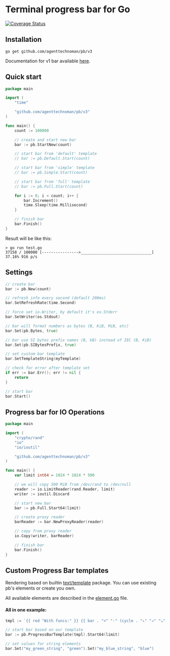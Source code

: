 # Terminal progress bar for Go

[![Coverage Status](https://coveralls.io/repos/github/agenttechnoman/pb/badge.svg)](https://coveralls.io/github/agenttechnoman/pb)

## Installation

```
go get github.com/agenttechnoman/pb/v3
```

Documentation for v1 bar available [here](README_V1.md).

## Quick start

```Go
package main

import (
	"time"

	"github.com/agenttechnoman/pb/v3"
)

func main() {
	count := 100000

	// create and start new bar
	bar := pb.StartNew(count)

	// start bar from 'default' template
	// bar := pb.Default.Start(count)

	// start bar from 'simple' template
	// bar := pb.Simple.Start(count)

	// start bar from 'full' template
	// bar := pb.Full.Start(count)

	for i := 0; i < count; i++ {
		bar.Increment()
		time.Sleep(time.Millisecond)
	}

	// finish bar
	bar.Finish()
}
```

Result will be like this:

```
> go run test.go
37158 / 100000 [---------------->_______________________________] 37.16% 916 p/s
```

## Settings

```Go
// create bar
bar := pb.New(count)

// refresh info every second (default 200ms)
bar.SetRefreshRate(time.Second)

// force set io.Writer, by default it's os.Stderr
bar.SetWriter(os.Stdout)

// bar will format numbers as bytes (B, KiB, MiB, etc)
bar.Set(pb.Bytes, true)

// bar use SI bytes prefix names (B, kB) instead of IEC (B, KiB)
bar.Set(pb.SIBytesPrefix, true)

// set custom bar template
bar.SetTemplateString(myTemplate)

// check for error after template set
if err := bar.Err(); err != nil {
    return
}

// start bar
bar.Start()
```

## Progress bar for IO Operations

```Go
package main

import (
	"crypto/rand"
	"io"
	"io/ioutil"

	"github.com/agenttechnoman/pb/v3"
)

func main() {
	var limit int64 = 1024 * 1024 * 500

	// we will copy 500 MiB from /dev/rand to /dev/null
	reader := io.LimitReader(rand.Reader, limit)
	writer := ioutil.Discard

	// start new bar
	bar := pb.Full.Start64(limit)

	// create proxy reader
	barReader := bar.NewProxyReader(reader)

	// copy from proxy reader
	io.Copy(writer, barReader)

	// finish bar
	bar.Finish()
}
```

## Custom Progress Bar templates

Rendering based on builtin [text/template](https://pkg.go.dev/text/template) package. You can use existing pb's elements or create you own.

All available elements are described in the [element.go](v3/element.go) file.

#### All in one example:

```Go
tmpl := `{{ red "With funcs:" }} {{ bar . "<" "-" (cycle . "↖" "↗" "↘" "↙" ) "." ">"}} {{speed . | rndcolor }} {{percent .}} {{string . "my_green_string" | green}} {{string . "my_blue_string" | blue}}`

// start bar based on our template
bar := pb.ProgressBarTemplate(tmpl).Start64(limit)

// set values for string elements
bar.Set("my_green_string", "green").Set("my_blue_string", "blue")
```
